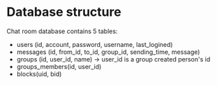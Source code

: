 # Database structure

Chat room database contains 5 tables:
* users (id, account, password, username, last_logined)
* messages (id, from_id, to_id, group_id, sending_time, message)
* groups (id, user_id, name) -> user_id is a group created person's id
* groups_members(id, user_id)
* blocks(uid, bid)